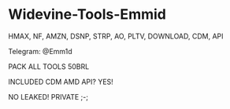 # Widevine-Tools-Emmid

HMAX, NF, AMZN, DSNP, STRP, AO, PLTV, DOWNLOAD, CDM, API

Telegram: @Emm1d

PACK ALL TOOLS 50BRL

INCLUDED CDM AMD API? YES! 

NO LEAKED! PRIVATE ;-;
